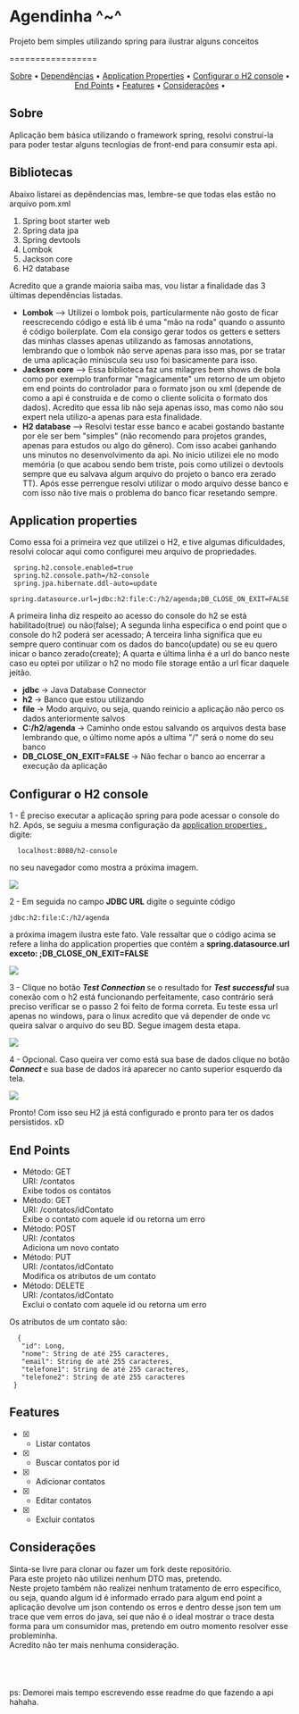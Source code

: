 <h1> Agendinha ^~^ </h1>

<p> Projeto bem simples utilizando spring para ilustrar alguns conceitos </p>

=================

<p align="center">
 <a href="#sobre">Sobre</a> •
 <a href="#libs">Dependências</a> •
 <a href="#app">Application Properties</a> • 
 <a href="#h2config">Configurar o H2 console</a> • 
 <a href="#end">End Points</a> • 
 <a href="#features">Features</a> • 
 <a href="#consid">Considerações</a> • 
</p>

<a id="sobre"> </a>
## Sobre

<p> Aplicação bem básica utilizando o framework spring, resolvi construí-la para poder testar alguns tecnlogias de front-end para consumir esta api. </p>

<a id="libs"> </a>
## Bibliotecas

<p> 
  Abaixo listarei as depêndencias mas, lembre-se que todas elas estão no arquivo pom.xml
  <ol>
    <li> Spring boot starter web </li>
    <li> Spring data jpa </li>
    <li> Spring devtools </li>
    <li> Lombok </li>
    <li> Jackson core </li>
    <li> H2 database </li>
  </ol>
  Acredito que a grande maioria saiba mas, vou listar a finalidade das 3 últimas dependências listadas.
  <ul>
    <li>
      <b> Lombok </b> --> Utilizei o lombok pois, particularmente não gosto de ficar reescrecendo código e está lib é uma "mão na roda" quando o assunto
      é código boilerplate. Com ela consigo gerar todos os getters e setters das minhas classes apenas utilizando as famosas annotations, 
      lembrando que o lombok não serve apenas para isso mas, por se tratar de uma aplicação minúscula seu uso foi basicamente para isso.
    </li>
    <li> 
      <b> Jackson core </b> --> Essa biblioteca faz uns milagres bem shows de bola como por exemplo tranformar "magicamente" um retorno de um objeto
      em end points do controlador para o formato json ou xml (depende de como a api é construída e de como o cliente solicita o formato dos dados). 
      Acredito que essa lib não seja apenas isso, mas como não sou expert nela utilizo-a apenas para esta finalidade.
    </li>
    <li>
      <b> H2 database </b> --> Resolvi testar esse banco e acabei gostando bastante por ele ser bem "simples" (não recomendo para projetos grandes, apenas para estudos 
      ou algo do gênero). Com isso acabei ganhando uns minutos no desenvolvimento da api. No inicio utilizei ele no modo memória (o que acabou sendo bem triste, pois
      como utilizei o devtools sempre que eu salvava algum arquivo do projeto o banco era zerado TT). Após esse perrengue resolvi utilizar o modo arquivo desse banco
      e com isso não tive mais o problema do banco ficar resetando sempre.
    </li>
  </ul>
</p>

<a id="app"> </a>
## Application properties

<p>
  Como essa foi a primeira vez que utilizei o H2, e tive algumas dificuldades, resolvi colocar aqui como configurei meu arquivo de propriedades.
  
   ```
    spring.h2.console.enabled=true
    spring.h2.console.path=/h2-console
    spring.jpa.hibernate.ddl-auto=update
    spring.datasource.url=jdbc:h2:file:C:/h2/agenda;DB_CLOSE_ON_EXIT=FALSE	
  ```
  
  A primeira linha diz respeito ao acesso do console do h2 se está habilitado(true) ou não(false);
  A segunda linha especifica o end point que o console do h2 poderá ser acessado;
  A terceira linha significa que eu sempre quero continuar com os dados do banco(update) ou se eu quero inicar o banco zerado(create);
  A quarta e última linha é a url do banco neste caso eu optei por utilizar o h2 no modo file storage então a url ficar daquele jeitão.
  <ul>
    <li> <b> jdbc </b> -> Java Database Connector </li>
    <li> <b> h2 </b> -> Banco que estou utilizando </li>
    <li> <b> file </b> -> Modo arquivo, ou seja, quando reinicio a aplicação não perco os dados anteriormente salvos </li>
    <li> <b> C:/h2/agenda </b> -> Caminho onde estou salvando os arquivos desta base lembrando que, o último nome após a ultima "/" será o nome do seu banco </li>
    <li> <b> DB_CLOSE_ON_EXIT=FALSE </b> -> Não fechar o banco ao encerrar a execução da aplicação </li>
  </ul>
</p>

<a id="h2config"> </a>
## Configurar o H2 console

  <p> 
    1 - É preciso executar a aplicação spring para pode acessar o console do h2.
        Após, se seguiu a mesma configuração da <a href="#app"> application properties 		</a>, 
        digite:
  </p>
  
 ```
   localhost:8080/h2-console
  ```
 no seu navegador como mostra a próxima imagem.

![](https://github.com/victor-souza-vieira/agenda-spring/blob/master/images/1.PNG)

<p>
 2 - Em seguida no campo <b> JDBC URL</b> digite o seguinte código
</p>

```
jdbc:h2:file:C:/h2/agenda
```
a próxima imagem ilustra este fato. Vale ressaltar que o código acima se refere
a linha do application properties que contém a <b> spring.datasource.url  exceto: ;DB_CLOSE_ON_EXIT=FALSE </b> 

![](https://github.com/victor-souza-vieira/agenda-spring/blob/master/images/2.PNG)

<p> 
 3 - Clique no botão <i> <b> Test Connection </b> </i> se o resultado for <i> <b> Test successful </b> </i>
 sua conexão com o h2 está funcionando perfeitamente, caso contrário será preciso verificar se o passo 2 foi feito
 de forma correta. Eu teste essa url apenas no windows, para o linux acredito que vá depender de onde vc queira salvar o 
 arquivo do seu BD. Segue imagem desta etapa.
</p>

![](https://github.com/victor-souza-vieira/agenda-spring/blob/master/images/3.PNG)

<p> 
 4 - Opcional. Caso queira ver como está sua base de dados clique no botão <i> <b> Connect </b> </i>
 e sua base de dados irá aparecer no canto superior esquerdo da tela.
</p>

![](https://github.com/victor-souza-vieira/agenda-spring/blob/master/images/4.PNG)

Pronto! Com isso seu H2 já está configurado e pronto para ter os dados persistidos. xD

<a id="end"> </a>
## End Points

<p> 
 <ul>
  <li> Método: GET <br> URI: /contatos <br> Exibe todos os contatos </li>
  <li> Método: GET <br> URI: /contatos/idContato <br> Exibe o contato com aquele id ou retorna um erro </li>
  <li> Método: POST <br> URI: /contatos <br> Adiciona um novo contato </li>
  <li> Método: PUT <br> URI: /contatos/idContato <br> Modifica os atributos de um contato </li>
  <li> Método: DELETE <br> URI: /contatos/idContato <br> Exclui o contato com aquele id ou retorna um erro </li>
  </ul>
  
  Os atributos de um contato são:
  
 ```
   {
    "id": Long,
    "nome": String de até 255 caracteres,
    "email": String de até 255 caracteres,
    "telefone1": String de até 255 caracteres,
    "telefone2": String de até 255 caracteres
  }
 ```

</p>


<a id="features"> </a>
## Features

<p>

  - [X] - Listar contatos
  - [X] - Buscar contatos por id
  - [X] - Adicionar contatos
  - [X] - Editar contatos
  - [X] - Excluir contatos
  
</p>

<a id="consid"> </a>
## Considerações

<p> 
 Sinta-se livre para clonar ou fazer um fork deste repositório. <br>
 Para este projeto não utilizei nenhum DTO mas, pretendo. <br>
 Neste projeto também não realizei nenhum tratamento de erro específico, ou seja,
 quando algum id é informado errado para algum end point a aplicação devolve
 um json contendo os erros e dentro desse json tem um trace que vem erros do java, sei que não é o ideal
 mostrar o trace desta forma para um consumidor mas, pretendo em outro momento resolver esse probleminha. <br>
 Acredito não ter mais nenhuma consideração. <br> <br> <br> <br> <br>
 ps: Demorei mais tempo escrevendo esse readme do que fazendo a api hahaha.
 
</p>


 
  
 
